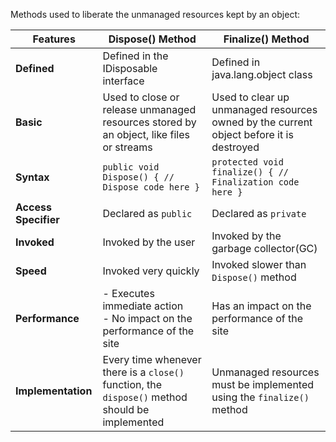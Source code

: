 Methods used to liberate the unmanaged resources kept by an object:

| Features             | Dispose() Method                                                                                | Finalize() Method                                                                       |
| -------------------- | ----------------------------------------------------------------------------------------------- | --------------------------------------------------------------------------------------- |
| **Defined**          | Defined in the IDisposable interface                                                            | Defined in java.lang.object class                                                       |
| **Basic**            | Used to close or release unmanaged resources stored by an object, like files or streams         | Used to clear up unmanaged resources owned by the current object before it is destroyed |
| **Syntax**           | `public void Dispose() { // Dispose code here }`                                                | `protected void finalize() { // Finalization code here }`                               |
| **Access Specifier** | Declared as `public`                                                                            | Declared as `private`                                                                   |
| **Invoked**          | Invoked by the user                                                                             | Invoked by the garbage collector(GC)                                                    |
| **Speed**            | Invoked very quickly                                                                            | Invoked slower than `Dispose()` method                                                  |
| **Performance**      | - Executes immediate action<br>- No impact on the performance of the site                       | Has an impact on the performance of the site                                            |
| **Implementation**   | Every time whenever there is a `close()` function, the `dispose()` method should be implemented | Unmanaged resources must be implemented using the `finalize()` method                   |
